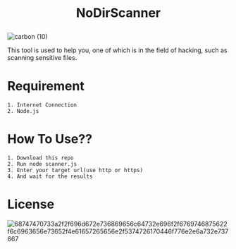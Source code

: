 # <p align="center">NoDirScanner</p>
![carbon (10)](https://github.com/ICWR-TEAM/nodirScanner/assets/45759837/c3babe50-ae1f-4e96-8a26-3ceb446c4819)


<p>This tool is used to help you, one of which is in the field of hacking, such as scanning sensitive files.</p>

# Requirement

```
1. Internet Connection
2. Node.js
```

# How To Use??

```
1. Download this repo
2. Run node scanner.js
3. Enter your target url(use http or https)
4. And wait for the results
```

# License
![68747470733a2f2f696d672e736869656c64732e696f2f6769746875622f6c6963656e73652f4e61657265656e2f5374726170446f776e2e6a732e737667](https://github.com/ICWR-TEAM/nodirScanner/assets/45759837/3b0399d0-6d0d-4dd9-8a2d-be69d670ae69)
